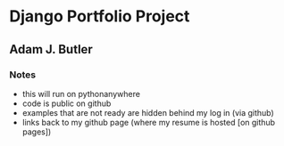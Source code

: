 # Django Portfolio Project

## Adam J. Butler

### Notes

- this will run on pythonanywhere
- code is public on github
- examples that are not ready are hidden behind my log in (via github)
- links back to my github page (where my resume is hosted [on github pages])
